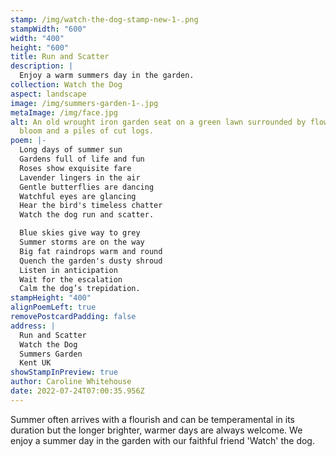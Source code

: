 ```yaml
---
stamp: /img/watch-the-dog-stamp-new-1-.png
stampWidth: "600"
width: "400"
height: "600"
title: Run and Scatter
description: |
  Enjoy a warm summers day in the garden.
collection: Watch the Dog
aspect: landscape
image: /img/summers-garden-1-.jpg
metaImage: /img/face.jpg
alt: An old wrought iron garden seat on a green lawn surrounded by flowers in
  bloom and a piles of cut logs.
poem: |-
  Long days of summer sun
  Gardens full of life and fun
  Roses show exquisite fare 
  Lavender lingers in the air
  Gentle butterflies are dancing
  Watchful eyes are glancing
  Hear the bird's timeless chatter
  Watch the dog run and scatter.

  Blue skies give way to grey
  Summer storms are on the way
  Big fat raindrops warm and round
  Quench the garden's dusty shroud
  Listen in anticipation 
  Wait for the escalation
  Calm the dog’s trepidation.
stampHeight: "400"
alignPoemLeft: true
removePostcardPadding: false
address: |
  Run and Scatter
  Watch the Dog
  Summers Garden
  Kent UK
showStampInPreview: true
author: Caroline Whitehouse
date: 2022-07-24T07:00:35.956Z
---
```

Summer often arrives with a flourish and can be temperamental in its duration but the longer brighter, warmer days are always welcome. We enjoy a summer day in the garden with our faithful friend 'Watch' the dog.